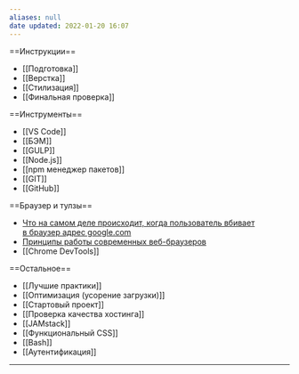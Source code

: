 ```yaml
---
aliases: null
date updated: 2022-01-20 16:07
---
```


==Инструкции==

- [[Подготовка]]
- [[Верстка]]
- [[Стилизация]]
- [[Финальная проверка]]

==Инструменты==

- [[VS Code]]
- [[БЭМ]]
- [[GULP]]
- [[Node.js]]
- [[npm менеджер пакетов]]
- [[GIT]]
- [[GitHub]]

==Браузер  и тулзы==

- [Что на самом деле происходит, когда пользователь вбивает в браузер адрес google.com](https://htmlacademy.ru/blog/education/what/brauzer-google)
- [Принципы работы современных веб-браузеров](https://www.html5rocks.com/ru/tutorials/internals/howbrowserswork/)
- [[Chrome DevTools]]

==Остальное==

- [[Лучшие практики]]
- [[Оптимизация (усорение загрузки)]]
- [[Стартовый проект]]
- [[Проверка качества хостинга]]
- [[JAMstack]]
- [[Функциональный CSS]]
- [[Bash]]
- [[Аутентификация]]

---
